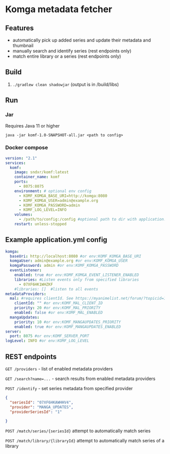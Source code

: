 # Komga metadata fetcher

## Features

- automatically pick up added series and update their metadata and thumbnail
- manually search and identify series (rest endpoints only)
- match entire library or a series (rest endpoints only)

## Build

1. `./gradlew clean shadowjar` (output is in /build/libs)

## Run

### Jar
Requires Java 11 or higher

`java -jar komf-1.0-SNAPSHOT-all.jar <path to config>`

### Docker compose

```yml
version: "2.1"
services:
  komf:
    image: sndxr/komf:latest
    container_name: komf
    ports:
      - 8075:8075
    environment: # optional env config
      - KOMF_KOMGA_BASE_URI=http://komga:8080
      - KOMF_KOMGA_USER=admin@example.org
      - KOMF_KOMGA_PASSWORD=admin
      - KOMF_LOG_LEVEL=INFO
    volumes:
      - /path/to/config:/config #optional path to dir with application.yml
    restart: unless-stopped
```

## Example application.yml config

```yml
komga:
  baseUri: http://localhost:8080 #or env:KOMF_KOMGA_BASE_URI
  komgaUser: admin@example.org #or env:KOMF_KOMGA_USER
  komgaPassword: admin #or env:KOMF_KOMGA_PASSWORD
  eventListener:
    enabled: true #or env:KOMF_KOMGA_EVENT_LISTENER_ENABLED
    libraries: #Listen events only from specified libraries 
      - 07XF6HK1WHZKF
    #libraries: []  #listen to all events
metadataProviders:
  mal: #requires clientId. See https://myanimelist.net/forum/?topicid=1973077
    clientId: "" #or env:KOMF_MAL_CLIENT_ID
    priority: 20 #or env:KOMF_MAL_PRIORITY
    enabled: false #or env:KOMF_MAL_ENABLED
  mangaUpdates:
    priority: 10 #or env:KOMF_MANGAUPDATES_PRIORITY
    enabled: true #or env:KOMF_MANGAUPDATES_ENABLED
server:
  port: 8075 #or env:KOMF_SERVER_PORT
logLevel: INFO #or env:KOMF_LOG_LEVEL
```

## REST endpoints

`GET /providers` - list of enabled metadata providers

`GET /search?name=...` - search results from enabled metadata providers

`POST /identify` - set series metadata from specified provider
```json
{
  "seriesId": "07XF6HKAWHHV4",
  "provider": "MANGA_UPDATES",
  "providerSeriesId": "1"
  
}
```
`POST /match/series/{seriesId}` attempt to automatically match series

`POST /match/library/{libraryId}` attempt to automatically match series of a library
